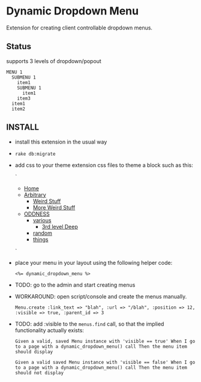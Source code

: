 Dynamic Dropdown Menu
=====================

Extension for creating client controllable dropdown menus.



Status
------

supports 3 levels of dropdown/popout

	MENU 1
	  SUBMENU 1
	    item1
	    SUBMENU 1
	      item1
	    item3
	  item1
	  item2

INSTALL
-------

* install this extension in the usual way
* `rake db:migrate`
* add css to your theme extension css files to theme a block such as this:

	`<div id="menu">
	  <ul>
	    <li class="headlink">
	      <a href="/">Home</a>
	    </li>
	    <li class="headlink">
	      <a href="/arbitrary">Arbitrary</a>
	      <ul>
		    <li><a href="/weird_stuff">Weird Stuff</a></li>
	        <li><a href="/more_wierd">More Weird Stuff</a></li>
	      </ul>
	    </li>
	    <li class="headlink">
	      <a href="/oddness">ODDNESS</a>
	      <ul>
		    	<li class="under_headlink">
				    <a href="/oddness/various">various</a>
				    <ul>
					    <li><a href="/oddness/various/1">3rd level Deep</a></li>
				    </ul>
				  </li>
		      <li><a href="/oddness/random">random</a></li>
	        <li><a href="/oddness/things">things</a></li>
	      </ul>
	    </li>
	  </ul>
	</div>`

* place your menu in your layout using the following helper code:

  `<%= dynamic_dropdown_menu %>`

* TODO: go to the admin and start creating menus
* WORKAROUND: open script/console and create the menus manually.

   `Menu.create :link_text => "blah", :url => "/blah", :position => 12, :visible => true, :parent_id => 3`

* TODO: add :visible to the `menus.find` call, so that the implied functionality actually exists:

    `Given a valid, saved Menu instance with 'visible == true'
     When I go to a page with a dynamic_dropdown_menu() call
     Then the menu item should display`

     `Given a valid saved Menu instance with 'visible == false'
      When I go to a page with a dynamic_dropdown_menu() call
      Then the menu item should not display`
    
